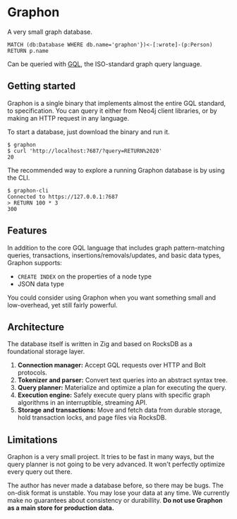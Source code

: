 # Graphon

A very small graph database.

```gql
MATCH (db:Database WHERE db.name='graphon'})<-[:wrote]-(p:Person)
RETURN p.name
```

Can be queried with [GQL](https://www.iso.org/standard/76120.html), the ISO-standard graph query language.

## Getting started

Graphon is a single binary that implements almost the entire GQL standard, to specification. You can query it either from Neo4j client libraries, or by making an HTTP request in any language.

To start a database, just download the binary and run it.

```sh-session
$ graphon
$ curl 'http://localhost:7687/?query=RETURN%2020'
20
```

The recommended way to explore a running Graphon database is by using the CLI.

```sh-session
$ graphon-cli
Connected to https://127.0.0.1:7687
> RETURN 100 * 3
300
```

## Features

In addition to the core GQL language that includes graph pattern-matching queries, transactions, insertions/removals/updates, and basic data types, Graphon supports:

- `CREATE INDEX` on the properties of a node type
- JSON data type

You could consider using Graphon when you want something small and low-overhead, yet still fairly powerful.

## Architecture

The database itself is written in Zig and based on RocksDB as a foundational storage layer.

1. **Connection manager:** Accept GQL requests over HTTP and Bolt protocols.
2. **Tokenizer and parser:** Convert text queries into an abstract syntax tree.
3. **Query planner:** Materialize and optimize a plan for executing the query.
4. **Execution engine:** Safely execute query plans with specific graph algorithms in an interruptible, streaming API.
5. **Storage and transactions:** Move and fetch data from durable storage, hold transaction locks, and page files via RocksDB.

## Limitations

Graphon is a very small project. It tries to be fast in many ways, but the query planner is not going to be very advanced. It won't perfectly optimize every query out there.

The author has never made a database before, so there may be bugs. The on-disk format is unstable. You may lose your data at any time. We currently make no guarantees about consistency or durabillity. **Do not use Graphon as a main store for production data.**
